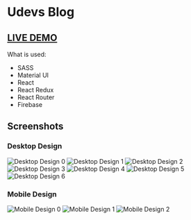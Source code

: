 # Udevs Blog

## [LIVE DEMO](https://isomukhammad.github.io/udevs-blog/)

What is used:

- SASS
- Material UI
- React
- React Redux
- React Router
- Firebase

## Screenshots

### Desktop Design

![Desktop Design 0](<./src/design/desktop-design(0).png>)
![Desktop Design 1](<./src/design/desktop-design(1).png>)
![Desktop Design 2](<./src/design/desktop-design(2).png>)
![Desktop Design 3](<./src/design/desktop-design(3).png>)
![Desktop Design 4](<./src/design/desktop-design(4).png>)
![Desktop Design 5](<./src/design/desktop-design(5).png>)
![Desktop Design 6](<./src/design/desktop-design(6).png>)

### Mobile Design

![Mobile Design 0](<./src/design/mobile-design(0).png>)
![Mobile Design 1](<./src/design/mobile-design(1).png>)
![Mobile Design 2](<./src/design/mobile-design(2).png>)
